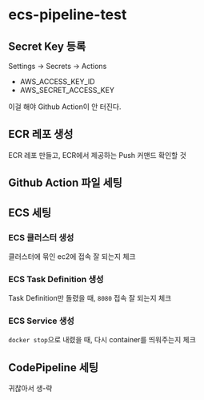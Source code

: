 # ecs-pipeline-test

## Secret Key 등록

Settings -> Secrets -> Actions

- AWS_ACCESS_KEY_ID
- AWS_SECRET_ACCESS_KEY

이걸 해야 Github Action이 안 터진다.

## ECR 레포 생성

ECR 레포 만들고, ECR에서 제공하는 Push 커맨드 확인할 것

## Github Action 파일 세팅


## ECS 세팅

### ECS 클러스터 생성

클러스터에 묶인 ec2에 접속 잘 되는지 체크

### ECS Task Definition 생성

Task Definition만 돌렸을 때, `8080` 접속 잘 되는지 체크

### ECS Service 생성

`docker stop`으로 내렸을 때, 다시 container를 띄워주는지 체크


## CodePipeline 세팅

귀찮아서 생-략
